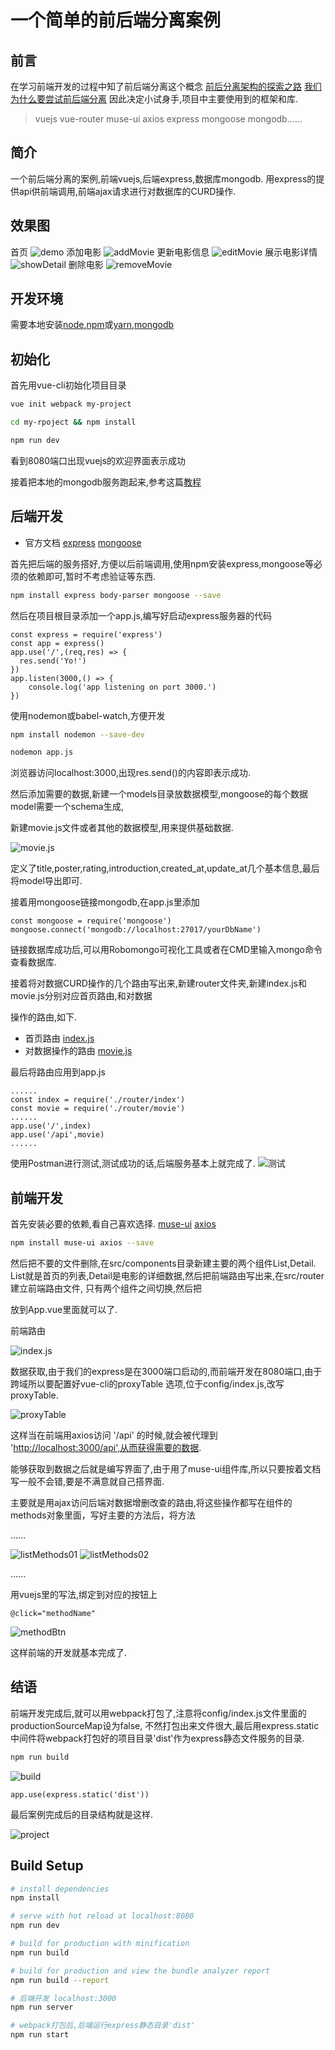 # 一个简单的前后端分离案例

## 前言

在学习前端开发的过程中知了前后端分离这个概念 [前后分离架构的探索之路](https://segmentfault.com/a/1190000003795517) [我们为什么要尝试前后端分离](https://segmentfault.com/a/1190000006240370) 因此决定小试身手,项目中主要使用到的框架和库.

> vuejs vue-router muse-ui axios express mongoose mongodb......

## 简介

一个前后端分离的案例,前端vuejs,后端express,数据库mongodb. 用express的提供api供前端调用,前端ajax请求进行对数据库的CURD操作.

## 效果图

首页 ![demo](./demo/demo.png) 添加电影 ![addMovie](./demo/addMovie.gif) 更新电影信息 ![editMovie](./demo/editMovie.gif) 展示电影详情 ![showDetail](./demo/showDetail.gif) 删除电影 ![removeMovie](./demo/removeMovie.gif)

## 开发环境

需要本地安装[node](https://nodejs.org/en/),[npm](https://www.npmjs.com/)或[yarn](https://yarnpkg.com/),[mongodb](https://www.mongodb.com/)

## 初始化

首先用vue-cli初始化项目目录

```bash
vue init webpack my-project

cd my-rpoject && npm install

npm run dev
```

看到8080端口出现vuejs的欢迎界面表示成功

接着把本地的mongodb服务跑起来,参考这篇[教程](https://segmentfault.com/a/1190000004868504)

## 后端开发

- 官方文档 [express](http://www.expressjs.com.cn/) [mongoose](http://mongoosejs.com/docs/guide.html)

首先把后端的服务搭好,方便以后前端调用,使用npm安装express,mongoose等必须的依赖即可,暂时不考虑验证等东西.

```bash
npm install express body-parser mongoose --save
```

然后在项目根目录添加一个app.js,编写好启动express服务器的代码

```
const express = require('express')
const app = express()
app.use('/',(req,res) => {
  res.send('Yo!')
})
app.listen(3000,() => {
    console.log('app listening on port 3000.')
})
```

使用nodemon或babel-watch,方便开发

```bash
npm install nodemon --save-dev

nodemon app.js
```

浏览器访问localhost:3000,出现res.send()的内容即表示成功.

然后添加需要的数据,新建一个models目录放数据模型,mongoose的每个数据model需要一个schema生成,

新建movie.js文件或者其他的数据模型,用来提供基础数据.

![movie.js](./demo/moviejs.png)

定义了title,poster,rating,introduction,created_at,update_at几个基本信息,最后将model导出即可.

接着用mongoose链接mongodb,在app.js里添加

```
const mongoose = require('mongoose')
mongoose.connect('mongodb://localhost:27017/yourDbName')
```

链接数据库成功后,可以用Robomongo可视化工具或者在CMD里输入mongo命令查看数据库.

接着将对数据CURD操作的几个路由写出来,新建router文件夹,新建index.js和movie.js分别对应首页路由,和对数据

操作的路由,如下.

- 首页路由 [index.js](./router/index.js)
- 对数据操作的路由 [movie.js](./router/movie.js)

最后将路由应用到app.js

```
......
const index = require('./router/index')
const movie = require('./router/movie')
......
app.use('/',index)
app.use('/api',movie)
......
```

使用Postman进行测试,测试成功的话,后端服务基本上就完成了. ![测试](./demo/apiTest.png)

## 前端开发

首先安装必要的依赖,看自己喜欢选择. [muse-ui](https://museui.github.io/#/index) [axios](https://github.com/mzabriskie/axios)

```bash
npm install muse-ui axios --save
```

然后把不要的文件删除,在src/components目录新建主要的两个组件List,Detail. List就是首页的列表,Detail是电影的详细数据,然后把前端路由写出来,在src/router建立前端路由文件, 只有两个组件之间切换,然后把

<router-view>
</router-view>

放到App.vue里面就可以了.

前端路由

![index.js](./demo/router.png)

数据获取,由于我们的express是在3000端口启动的,而前端开发在8080端口,由于跨域所以要配置好vue-cli的proxyTable 选项,位于config/index.js,改写proxyTable.

![proxyTable](./demo/proxyTabel.png)

这样当在前端用axios访问 '/api' 的时候,就会被代理到 '<http://localhost:3000/api',从而获得需要的数据>.

能够获取到数据之后就是编写界面了,由于用了muse-ui组件库,所以只要按着文档写一般不会错,要是不满意就自己搭界面.

主要就是用ajax访问后端对数据增删改查的路由,将这些操作都写在组件的methods对象里面，写好主要的方法后，将方法

......

![listMethods01](./demo/listMethods01.png) ![listMethods02](./demo/listMethods02.png)

......

用vuejs里的写法,绑定到对应的按钮上

```
@click="methodName"
```

![methodBtn](./demo/methodBtn.png)

这样前端的开发就基本完成了.

## 结语

前端开发完成后,就可以用webpack打包了,注意将config/index.js文件里面的productionSourceMap设为false, 不然打包出来文件很大,最后用express.static中间件将webpack打包好的项目目录'dist'作为express静态文件服务的目录.

```bash
npm run build
```

![build](./demo/build.png)

```
app.use(express.static('dist'))
```

最后案例完成后的目录结构就是这样.

![project](./demo/project.png)

## Build Setup

```bash
# install dependencies
npm install

# serve with hot reload at localhost:8080
npm run dev

# build for production with minification
npm run build

# build for production and view the bundle analyzer report
npm run build --report

# 后端开发 localhost:3000
npm run server

# webpack打包后,后端运行express静态目录'dist'
npm run start
```
